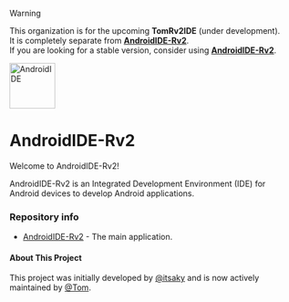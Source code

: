 > [!WARNING]
> This organization is for the upcoming **TomRv2IDE** (under development).  
> It is completely separate from [**AndroidIDE-Rv2**](https://github.com/Mohammed-baqer-null/AndroidIDE-Rv2).  
> If you are looking for a stable version, consider using [**AndroidIDE-Rv2**](https://github.com/Mohammed-baqer-null/AndroidIDE-Rv2).

<p align="left">
  <img src="https://github.com/Mohammed-Baqer-null/AndroidIDE-Rv2/blob/dev/images/icon.png" alt="AndroidIDE" width="80" height="80"/>
</p>

AndroidIDE-Rv2
==========

Welcome to AndroidIDE-Rv2!

AndroidIDE-Rv2 is an Integrated Development Environment (IDE) for Android devices to develop Android applications.

### Repository info
- [AndroidIDE-Rv2](https://github.com/Mohammed-baqer-null/AndroidIDE-Rv2) - The main application.

#### About This Project
This project was initially developed by [@itsaky](https://github.com/itsaky) 
and is now actively maintained by [@Tom](https://github.com/Mohammed-baqer-null).
